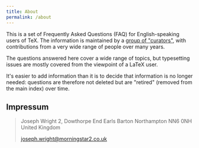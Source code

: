 ```yaml
---
title: About
permalink: /about
---
```


This is a set of Frequently Asked Questions (FAQ) for English-speaking users of
TeX. The information is maintained by a [group of
"curators"](https://github.com/texfaq), with contributions from a very wide
range of people over many years.

The questions answered here cover a wide range of topics, but typesetting
issues are mostly covered from the viewpoint of a LaTeX user.

It's easier to add information than it is to decide that information is no
longer needed: questions are therefore not deleted but are "retired" (removed
from the main index) over time.

## Impressum

> Joseph Wright
> 2, Dowthorpe End
> Earls Barton
> Northampton
> NN6 0NH
> United Kingdom
>
> joseph.wright@morningstar2.co.uk
